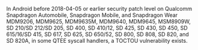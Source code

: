 In Android before 2018-04-05 or earlier security patch level on Qualcomm Snapdragon Automobile, Snapdragon Mobile, and Snapdragon Wear MDM9206, MDM9625, MDM9635M, MDM9640, MDM9645, MSM8909W, SD 210/SD 212/SD 205, SD 400, SD 410/12, SD 425, SD 430, SD 450, SD 615/16/SD 415, SD 617, SD 625, SD 650/52, SD 800, SD 808, SD 820, and SD 820A, in some QTEE syscall handlers, a TOCTOU vulnerability exists.